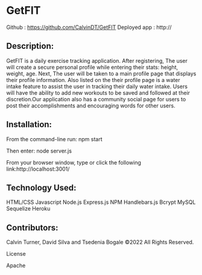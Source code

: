 # GetFIT 

Github : https://github.com/CalvinDT/GetFIT
Deployed app : http://

## Description:

GetFIT is a daily exercise tracking application. After registering, The user will create a secure personal profile while entering their stats: height, weight, age. Next, The user will be taken to a main profile page that displays their profile information. Also listed on the their profile page is a water intake feature to assist the user in tracking their daily water intake. Users will have the ability to add new workouts to be saved and followed at their discretion.Our application also has a community social page for users to post their accomplishments and encouraging words for other users.


## Installation:
From the command-line run: npm start

Then enter: node server.js

From your browser window, type or click the following link:http://localhost:3001/


## Technology Used:
HTML/CSS
Javascript
Node.js
Express.js
NPM
Handlebars.js
Bcrypt
MySQL
Sequelize
Heroku

## Contributors:
Calvin Turner, David Silva and Tsedenia Bogale ©2022 All Rights Reserved.


License

Apache